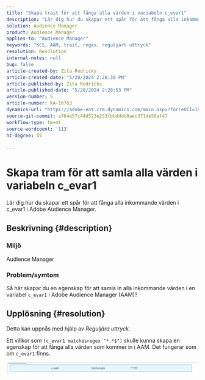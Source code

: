 ```yaml
---
title: "Skapa trait för att fånga alla värden i variabeln c_evar1"
description: "Lär dig hur du skapar ett spår för att fånga alla inkommande värden i c_evar1 i Adobe Audience Manager."
solution: Audience Manager
product: Audience Manager
applies-to: "Audience Manager"
keywords: "KCS, AAM, trait, regex, reguljärt uttryck"
resolution: Resolution
internal-notes: null
bug: false
article-created-by: Zita Rodricks
article-created-date: "5/20/2024 2:28:30 PM"
article-published-by: Zita Rodricks
article-published-date: "5/20/2024 2:28:53 PM"
version-number: 5
article-number: KA-16763
dynamics-url: "https://adobe-ent.crm.dynamics.com/main.aspx?forceUCI=1&pagetype=entityrecord&etn=knowledgearticle&id=f408f736-b516-ef11-9f8a-6045bd006b25"
source-git-commit: a764e57c44d523e253fbbdddb8aec371de50af47
workflow-type: tm+mt
source-wordcount: '113'
ht-degree: 3%

---
```


# Skapa tram för att samla alla värden i variabeln c_evar1


Lär dig hur du skapar ett spår för att fånga alla inkommande värden i c_evar1 i Adobe Audience Manager.

## Beskrivning {#description}


### <b>Miljö</b>

Audience Manager



### <b>Problem/symtom</b>

Så här skapar du en egenskap för att samla in alla inkommande värden i en variabel `c_evar1` i Adobe Audience Manager (AAM)?


## Upplösning {#resolution}


Detta kan uppnås med hjälp av *Reguljära uttryck.*

Ett villkor som `(c_evar1 matchesregex "*.*$")` skulle kunna skapa en egenskap för att fånga alla värden som kommer in i AAM. Det fungerar som om `c_evar1` finns.



![](assets/1b1452cb-a86b-eb11-a812-00224803aaf7.png)
